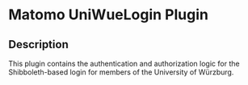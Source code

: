 # Matomo UniWueLogin Plugin

## Description

This plugin contains the authentication and authorization logic for the Shibboleth-based login for members of the University of Würzburg.

